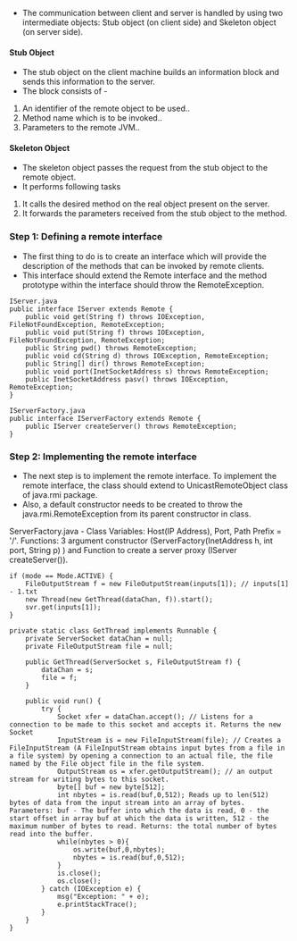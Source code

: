 * The communication between client and server is handled by using two intermediate objects: Stub object (on client side) and Skeleton object (on server side).

#### Stub Object
* The stub object on the client machine builds an information block and sends this information to the server. 
* The block consists of - 
1. An identifier of the remote object to be used..
2. Method name which is to be invoked..
3. Parameters to the remote JVM..

#### Skeleton Object
* The skeleton object passes the request from the stub object to the remote object.
* It performs following tasks
1. It calls the desired method on the real object present on the server.
2. It forwards the parameters received from the stub object to the method.

### Step 1: Defining a remote interface
* The first thing to do is to create an interface which will provide the description of the methods that can be invoked by remote clients. 
* This interface should extend the Remote interface and the method prototype within the interface should throw the RemoteException.

```
IServer.java
public interface IServer extends Remote {
	public void get(String f) throws IOException, FileNotFoundException, RemoteException;
	public void put(String f) throws IOException, FileNotFoundException, RemoteException;
	public String pwd() throws RemoteException;
	public void cd(String d) throws IOException, RemoteException;
	public String[] dir() throws RemoteException;
	public void port(InetSocketAddress s) throws RemoteException;
	public InetSocketAddress pasv() throws IOException, RemoteException;
}

IServerFactory.java
public interface IServerFactory extends Remote {
	public IServer createServer() throws RemoteException;
}
```

### Step 2: Implementing the remote interface
* The next step is to implement the remote interface. To implement the remote interface, the class should extend to UnicastRemoteObject class of java.rmi package. 
* Also, a default constructor needs to be created to throw the java.rmi.RemoteException from its parent constructor in class.

ServerFactory.java - Class Variables: Host(IP Address), Port, Path Prefix = '/'. Functions: 3 argument constructor (ServerFactory(InetAddress h, int port, String p) ) and Function to create a server proxy (IServer createServer()).

```
if (mode == Mode.ACTIVE) {
	FileOutputStream f = new FileOutputStream(inputs[1]); // inputs[1] - 1.txt
	new Thread(new GetThread(dataChan, f)).start();
	svr.get(inputs[1]);
}
```

```
private static class GetThread implements Runnable {
	private ServerSocket dataChan = null;
	private FileOutputStream file = null;

	public GetThread(ServerSocket s, FileOutputStream f) {
		dataChan = s;
		file = f;
	}

	public void run() {
		try {
			Socket xfer = dataChan.accept(); // Listens for a connection to be made to this socket and accepts it. Returns the new Socket
			InputStream is = new FileInputStream(file); // Creates a FileInputStream (A FileInputStream obtains input bytes from a file in a file system) by opening a connection to an actual file, the file named by the File object file in the file system.
			OutputStream os = xfer.getOutputStream(); // an output stream for writing bytes to this socket.
			byte[] buf = new byte[512];
			int nbytes = is.read(buf,0,512); Reads up to len(512) bytes of data from the input stream into an array of bytes. Parameters: buf - The buffer into which the data is read, 0 - the start offset in array buf at which the data is written, 512 - the maximum number of bytes to read. Returns: the total number of bytes read into the buffer.
			while(nbytes > 0){
				os.write(buf,0,nbytes);
				nbytes = is.read(buf,0,512);
			}
			is.close();
			os.close();
		} catch (IOException e) {
			msg("Exception: " + e);
			e.printStackTrace();
		}
	}
}
```
